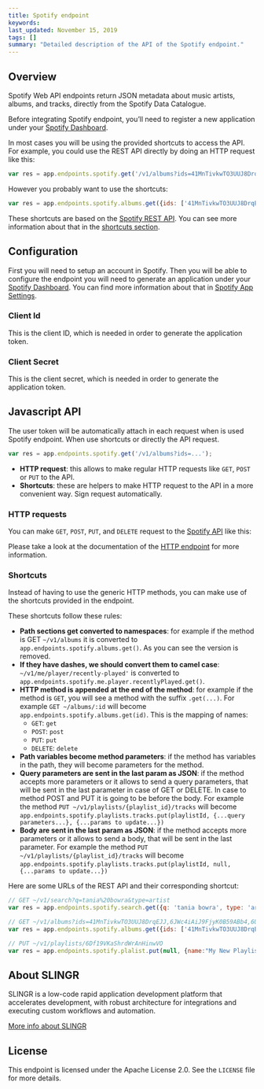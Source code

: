 ```yaml
---
title: Spotify endpoint
keywords: 
last_updated: November 15, 2019
tags: []
summary: "Detailed description of the API of the Spotify endpoint."
---
```


## Overview

Spotify Web API endpoints return JSON metadata about music artists, albums, and tracks, directly from the 
Spotify Data Catalogue. 

Before integrating Spotify endpoint, you’ll need to register a new application under your 
[Spotify Dashboard](https://developer.spotify.com/dashboard/login).

In most cases you will be using the provided shortcuts to access the API. For example, you could use the REST API
directly by doing an HTTP request like this:

```js
var res = app.endpoints.spotify.get('/v1/albums?ids=41MnTivkwTO3UUJ8DrqEJJ,6JWc4iAiJ9FjyK0B59ABb4,6UXCm6bOO4gFlDQZV5yL37');
```

However you probably want to use the shortcuts:

```js
var res = app.endpoints.spotify.albums.get({ids: ['41MnTivkwTO3UUJ8DrqEJJ', '6JWc4iAiJ9FjyK0B59ABb4', '6UXCm6bOO4gFlDQZV5yL37']}); 
```

These shortcuts are based on the [Spotify REST API](https://developer.spotify.com/documentation/web-api/reference/).
You can see more information about that in the [shortcuts section](#shortcuts).

## Configuration

First you will need to setup an account in Spotify. Then you will be able to configure the endpoint you will
need to generate an application under your [Spotify Dashboard](https://developer.spotify.com/dashboard/login).
You can find more information about that in [Spotify App Settings](https://developer.spotify.com/documentation/general/guides/app-settings/).

### Client Id

This is the client ID, which is needed in order to generate the application token.

### Client Secret

This is the client secret, which is needed in order to generate the application token.





## Javascript API

The user token will be automatically attach in each request when is used Spotify endpoint. When use shortcuts or directly the API request.

```js
var res = app.endpoints.spotify.get('/v1/albums?ids=...');
```

- **HTTP request**: this allows to make regular HTTP requests like `GET`, `POST` or `PUT` to the API.
- **Shortcuts**: these are helpers to make HTTP request to the API in a more convenient way. Sign request automatically.

### HTTP requests

You can make `GET`, `POST`, `PUT`, and `DELETE` request to the 
[Spotify API](https://developer.spotify.com/documentation/web-api/reference/) like this:

Please take a look at the documentation of the [HTTP endpoint]({{site.baseurl}}/endpoints_http.html#javascript-api)
for more information.

### Shortcuts

Instead of having to use the generic HTTP methods, you can make use of the shortcuts provided in the endpoint.

These shortcuts follow these rules:

- **Path sections get converted to namespaces**: for example if the method is GET `~/v1/albums` 
  it is converted to `app.endpoints.spotify.albums.get()`. As you can see the version is removed. 
- **If they have dashes, we should convert them to camel case**: `~/v1/me/player/recently-played'` is converted to 
  `app.endpoints.spotify.me.player.recentlyPlayed.get()`. 
- **HTTP method is appended at the end of the method**: for example if the method is `GET`, you will see a method with 
  the suffix `.get(...)`. For example `GET ~/albums/:id` will become `app.endpoints.spotify.albums.get(id)`. 
  This is the mapping of names:
  - `GET`: `get`
  - `POST`: `post`
  - `PUT`: `put`
  - `DELETE`: `delete`
- **Path variables become method parameters**: if the method has variables in the path, they will become parameters for 
  the method.
- **Query parameters are sent in the last param as JSON**: if the method accepts more parameters or it allows to send a query parameters, 
   that will be sent in the last parameter in case of GET or DELETE. In case to method POST and PUT it is going to be before the body. 
   For example the method  `PUT ~/v1/playlists/{playlist_id}/tracks`  will become 
   `app.endpoints.spotify.playlists.tracks.put(playlistId, {...query parameters...}, {...params to update...})`
- **Body are sent in the last param as JSON**: if the method accepts more parameters or it allows to send a body, 
   that will be sent in the last parameter. For example the method `PUT ~/v1/playlists/{playlist_id}/tracks`  will become 
   `app.endpoints.spotify.playlists.tracks.put(playlistId, null, {...params to update...})`
  
Here are some URLs of the REST API and their corresponding shortcut:

```js
// GET ~/v1/search?q=tania%20bowra&type=artist
var res = app.endpoints.spotify.search.get({q: 'tania bowra', type: 'artist'});

// GET ~/v1/albums?ids=41MnTivkwTO3UUJ8DrqEJJ,6JWc4iAiJ9FjyK0B59ABb4,6UXCm6bOO4gFlDQZV5yL37
var res = app.endpoints.spotify.albums.get({ids: ['41MnTivkwTO3UUJ8DrqEJJ', '6JWc4iAiJ9FjyK0B59ABb4', '6UXCm6bOO4gFlDQZV5yL37']}); 

// PUT ~/v1/playlists/6Df19VKaShrdWrAnHinwVO
var res = app.endpoints.spotify.plalist.put(null, {name:"My New Playlist Title", public: true});
```

## About SLINGR

SLINGR is a low-code rapid application development platform that accelerates development, with robust architecture for integrations and executing custom workflows and automation.

[More info about SLINGR](https://slingr.io)

## License

This endpoint is licensed under the Apache License 2.0. See the `LICENSE` file for more details.


